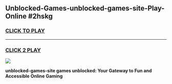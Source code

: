 
## Unblocked-Games-unblocked-games-site-Play-Online #2hskg
<h3>
<a href="https://news.freeplayer.one?title=unblocked-games-site&ref=3">CLICK TO PLAY</a></h3>
<hr>

<h3>
<a href="https://news.freeplayer.one?title=unblocked-games-site&ref=3">CLICK 2 PLAY</a>
  
</h3>

<a href="https://news.freeplayer.one?title=unblocked-games-site&ref=3"><img src="https://clearcache.store/games.png"></a>


**unblocked-games-site games unblocked: Your Gateway to Fun and Accessible Online Gaming**
